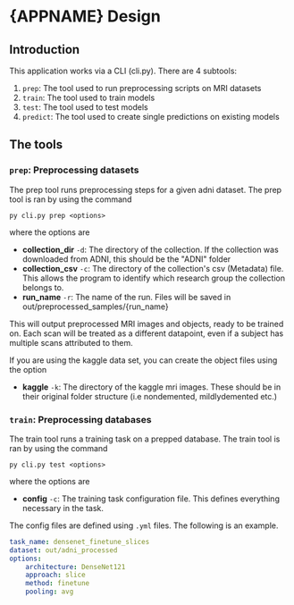 # {APPNAME} Design

## Introduction

This application works via a CLI (cli.py). There are 4 subtools:

1. `prep`: The tool used to run preprocessing scripts on MRI datasets
2. `train`: The tool used to train models
3. `test`: The tool used to test models
4. `predict`: The tool used to create single predictions on existing models

## The tools

### `prep`: Preprocessing datasets

The prep tool runs preprocessing steps for a given adni dataset. The prep tool is ran by using the command

    py cli.py prep <options>

where the options are

- **collection_dir** `-d`: The directory of the collection. If the collection was downloaded from ADNI, this should be the "ADNI" folder
- **collection_csv** `-c`: The directory of the collection's csv (Metadata) file. This allows the program to identify which research group the collection belongs to.
- **run_name** `-r`: The name of the run. Files will be saved in out/preprocessed_samples/{run_name}

This will output preprocessed MRI images and objects, ready to be trained on. Each scan will be treated as a different datapoint, even if a subject has multiple scans attributed to them.

If you are using the kaggle data set, you can create the object files using the option

- **kaggle** `-k`: The directory of the kaggle mri images. These should be in their original folder structure (i.e nondemented, mildlydemented etc.)
  

### `train`: Preprocessing databases

The train tool runs a training task on a prepped database. The train tool is ran by using the command

    py cli.py test <options>

where the options are

- **config** `-c`: The training task configuration file. This defines everything necessary in the task.

The config files are defined using `.yml` files. The following is an example.

```yaml
task_name: densenet_finetune_slices
dataset: out/adni_processed
options:
    architecture: DenseNet121
    approach: slice
    method: finetune
    pooling: avg
```